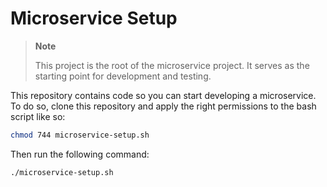 # Microservice Setup

> **Note**
>
> This project is the root of the microservice project. It serves as the starting point for development and testing.

This repository contains code so you can start developing a microservice.
To do so, clone this repository and apply the right permissions to the bash script like so:

```bash
chmod 744 microservice-setup.sh
```

Then run the following command:

```bash
./microservice-setup.sh
```
